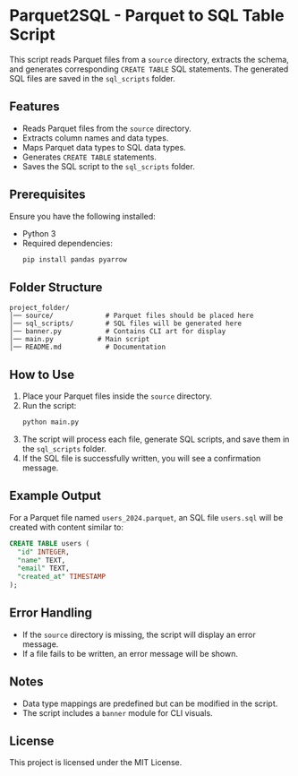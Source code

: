 # Parquet2SQL - Parquet to SQL Table Script
 
This script reads Parquet files from a `source` directory, extracts the schema, and generates corresponding `CREATE TABLE` SQL statements. The generated SQL files are saved in the `sql_scripts` folder.

## Features
- Reads Parquet files from the `source` directory.
- Extracts column names and data types.
- Maps Parquet data types to SQL data types.
- Generates `CREATE TABLE` statements.
- Saves the SQL script to the `sql_scripts` folder.

## Prerequisites
Ensure you have the following installed:
- Python 3
- Required dependencies:
  ```sh
  pip install pandas pyarrow
  ```

## Folder Structure
```
project_folder/
│── source/             # Parquet files should be placed here
│── sql_scripts/        # SQL files will be generated here
│── banner.py           # Contains CLI art for display
│── main.py           # Main script
│── README.md           # Documentation
```

## How to Use
1. Place your Parquet files inside the `source` directory.
2. Run the script:
   ```sh
   python main.py
   ```
3. The script will process each file, generate SQL scripts, and save them in the `sql_scripts` folder.
4. If the SQL file is successfully written, you will see a confirmation message.

## Example Output
For a Parquet file named `users_2024.parquet`, an SQL file `users.sql` will be created with content similar to:
```sql
CREATE TABLE users (
  "id" INTEGER,
  "name" TEXT,
  "email" TEXT,
  "created_at" TIMESTAMP
);
```

## Error Handling
- If the `source` directory is missing, the script will display an error message.
- If a file fails to be written, an error message will be shown.

## Notes
- Data type mappings are predefined but can be modified in the script.
- The script includes a `banner` module for CLI visuals.

## License
This project is licensed under the MIT License.

